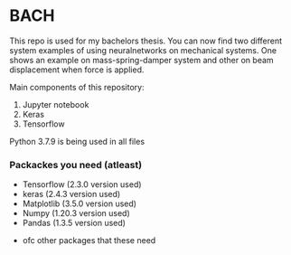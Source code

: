 # BACH

This repo is used for my bachelors thesis. You can now find two different system examples of using neuralnetworks on mechanical systems. One shows an example on mass-spring-damper system and other on beam displacement when force is applied.

Main components of this repository:

1. Jupyter notebook
2. Keras
3. Tensorflow

Python 3.7.9 is being used in all files

### Packackes you need (atleast)

- Tensorflow (2.3.0 version used)
- keras (2.4.3 version used)
- Matplotlib (3.5.0 version used)
- Numpy (1.20.3 version used)
- Pandas (1.3.5 version used)

+ ofc other packages that these need
